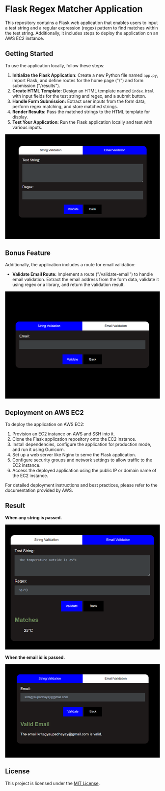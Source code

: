 # Flask Regex Matcher Application

This repository contains a Flask web application that enables users to input a test string and a regular expression (regex) pattern to find matches within the test string. Additionally, it includes steps to deploy the application on an AWS EC2 instance.

## Getting Started

To use the application locally, follow these steps:

1. **Initialize the Flask Application:** Create a new Python file named `app.py`, import Flask, and define routes for the home page ("/") and form submission ("/results").
2. **Create HTML Template:** Design an HTML template named `index.html` with input fields for the test string and regex, and a submit button.
3. **Handle Form Submission:** Extract user inputs from the form data, perform regex matching, and store matched strings.
4. **Render Results:** Pass the matched strings to the HTML template for display.
5. **Test Your Application:** Run the Flask application locally and test with various inputs.

![image1](./images/1.png)


## Bonus Feature

Additionally, the application includes a route for email validation:

- **Validate Email Route:** Implement a route ("/validate-email") to handle email validation. Extract the email address from the form data, validate it using regex or a library, and return the validation result.

![image1](./images/2.png)

## Deployment on AWS EC2

To deploy the application on AWS EC2:

1. Provision an EC2 instance on AWS and SSH into it.
2. Clone the Flask application repository onto the EC2 instance.
3. Install dependencies, configure the application for production mode, and run it using Gunicorn.
4. Set up a web server like Nginx to serve the Flask application.
5. Configure security groups and network settings to allow traffic to the EC2 instance.
6. Access the deployed application using the public IP or domain name of the EC2 instance.

For detailed deployment instructions and best practices, please refer to the documentation provided by AWS.

## Result

**When any string is passed.**

![image1](./images/3.png)

**When the email id is passed.**

![image1](./images/4.png)
## License

This project is licensed under the [MIT License](LICENSE).
